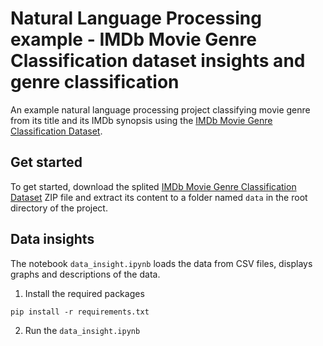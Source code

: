 # Natural Language Processing example - IMDb Movie Genre Classification dataset insights and genre classification
An example natural language processing project classifying movie genre from its title and its IMDb synopsis using the [IMDb Movie Genre Classification Dataset](https://www.kaggle.com/datasets/adilshamim8/nlp-task/data).


## Get started
To get started, download the splited [IMDb Movie Genre Classification Dataset](https://www.kaggle.com/datasets/adilshamim8/nlp-task/data) ZIP file and extract its content to a folder named `data` in the root directory of the project.


## Data insights
The notebook `data_insight.ipynb` loads the data from CSV files, displays graphs and descriptions of the data.

1. Install the required packages
```console
pip install -r requirements.txt
```

2. Run the `data_insight.ipynb`
